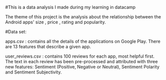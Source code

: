 #This is a data analysis I made during my learning in datacamp 

The theme of this project is the analysis about the relationship between the Android apps' size , price , rating and popularity.

#Data set:

apps.csv : contains all the details of the applications on Google Play. There are 13 features that describe a given app.

user_reviews.csv : contains 100 reviews for each app, most helpful first. The text in each review has been pre-processed and attributed with three new features: Sentiment (Positive, Negative or Neutral), Sentiment Polarity and Sentiment Subjectivity.
